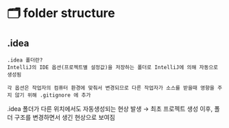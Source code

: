 # 🗂 folder structure

## .idea
```text
.idea 폴더란? 
IntelliJ의 IDE 옵션(프로젝트별 설정값)을 저장하는 폴더로 IntelliJ에 의해 자동으로 생성됨

각 옵션은 작업자의 컴퓨터 환경에 맞춰서 변경되므로 다른 작업자가 소스를 받을때 영향을 주지 않기 위해 .gitignore 에 추가
```
.idea 폴더가 다른 위치에서도 자동생성되는 현상 발생 
️→ 최초 프로젝트 생성 이후, 폴더 구조를 변경하면서 생긴 현상으로 보여짐